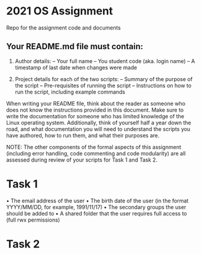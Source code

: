 # 2021 OS Assignment
Repo for the assignment code and documents

## Your README.md file must contain:

 1. Author details:
– Your full name
– You student code (aka. login name)
– A timestamp of last date when changes were made

2. Project details for each of the two scripts:
– Summary of the purpose of the script
– Pre-requisites of running the script
– Instructions on how to run the script, including example commands

When writing your README file, think about the reader as someone who does not know the
instructions provided in this document. Make sure to write the documentation for someone
who has limited knowledge of the Linux operating system. Additionally, think of yourself half
a year down the road, and what documentation you will need to understand the scripts you have
authored, how to run them, and what their purposes are.

NOTE: The other components of the formal aspects of this assignment (including error handling, code commenting and code modularity) are all assessed during review of your scripts for Task 1 and Task 2.

# Task 1

• The email address of the user
• The birth date of the user (in the format YYYY/MM/DD, for example, 1991/11/17)
• The secondary groups the user should be added to
• A shared folder that the user requires full access to (full rwx permissions)

# Task 2